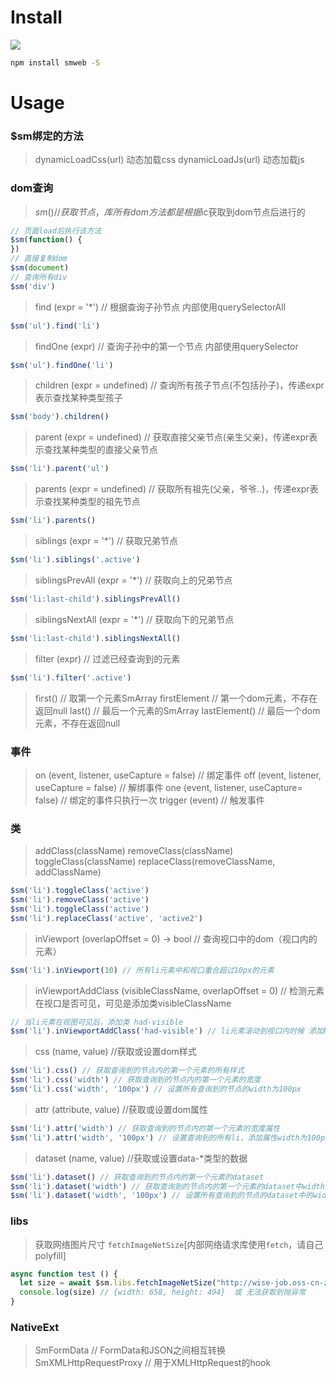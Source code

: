 # Install

![](https://img.shields.io/npm/v/smweb.svg?style=flat-square)

```bash
npm install smweb -S
```


# Usage

### $sm绑定的方法
> dynamicLoadCss(url) 动态加载css
> dynamicLoadJs(url) 动态加载js

### dom查询
> $sm() // 获取节点，库所有dom方法都是根据$ic获取到dom节点后进行的
```javascript
// 页面load后执行该方法
$sm(function() {
})
// 直接复制dom
$sm(document)
// 查询所有div
$sm('div')
```

> find (expr = '*') // 根据查询子孙节点 内部使用querySelectorAll
```javascript
$sm('ul').find('li')
```

> findOne (expr) // 查询子孙中的第一个节点 内部使用querySelector
```javascript
$sm('ul').findOne('li')
```

>  children (expr = undefined) // 查询所有孩子节点(不包括孙子)，传递expr表示查找某种类型孩子
```javascript
$sm('body').children()
``` 

> parent (expr = undefined) // 获取直接父亲节点(亲生父亲)，传递expr表示查找某种类型的直接父亲节点
```javascript
$sm('li').parent('ul')
```

> parents (expr = undefined) // 获取所有祖先(父亲，爷爷..)，传递expr表示查找某种类型的祖先节点
```javascript
$sm('li').parents()
```

> siblings (expr = '*') // 获取兄弟节点
```javascript
$sm('li').siblings('.active')
```

> siblingsPrevAll (expr = '*') // 获取向上的兄弟节点
```javascript
$sm('li:last-child').siblingsPrevAll()
```

> siblingsNextAll (expr = '*') // 获取向下的兄弟节点
```javascript
$sm('li:last-child').siblingsNextAll()
```

> filter (expr) // 过滤已经查询到的元素
```javascript
$sm('li').filter('.active')
```

> first() // 取第一个元素SmArray
> firstElement // 第一个dom元素，不存在返回null
> last() // 最后一个元素的SmArray
> lastElement() // 最后一个dom元素，不存在返回null


### 事件

> on (event, listener, useCapture = false) // 绑定事件
> off (event, listener, useCapture = false) // 解绑事件
> one (event, listener, useCapture= false) // 绑定的事件只执行一次
> trigger (event) // 触发事件

### 类

> addClass(className) removeClass(className) toggleClass(className) replaceClass(removeClassName, addClassName)
```javascript
$sm('li').toggleClass('active')
$sm('li').removeClass('active')
$sm('li').toggleClass('active')
$sm('li').replaceClass('active', 'active2')
```

> inViewport (overlapOffset = 0) -> bool // 查询视口中的dom（视口内的元素）
```javascript
$sm('li').inViewport(10) // 所有li元素中和视口重合超过10px的元素
```

> inViewportAddClass (visibleClassName, overlapOffset = 0) // 检测元素在视口是否可见，可见是添加类visibleClassName
```javascript
// 当li元素在视图可见后，添加类 had-visible
$sm('li').inViewportAddClass('had-visible') // li元素滚动到视口内时候 添加had-visible类
```

> css (name, value) //获取或设置dom样式
```javascript
$sm('li').css() // 获取查询到的节点内的第一个元素的所有样式
$sm('li').css('width') // 获取查询到的节点内的第一个元素的宽度
$sm('li').css('width', '100px') // 设置所有查询到的节点的width为100px
```

> attr (attribute, value) //获取或设置dom属性
```javascript
$sm('li').attr('width') // 获取查询到的节点内的第一个元素的宽度属性
$sm('li').attr('width', '100px') // 设置查询到的所有li，添加属性width为100px
```

> dataset (name, value) //获取或设置data-*类型的数据
```javascript
$sm('li').dataset() // 获取查询到的节点内的第一个元素的dataset
$sm('li').dataset('width') // 获取查询到的节点内的第一个元素的dataset中width的值
$sm('li').dataset('width', '100px') // 设置所有查询到的节点的dataset中的width为100px（data-width="100px"）
```

### libs
 > 获取网络图片尺寸 `fetchImageNetSize`[内部网络请求库使用`fetch`，请自己polyfill]
```javascript
async function test () {
  let size = await $sm.libs.fetchImageNetSize("http://wise-job.oss-cn-zhangjiakou.aliyuncs.com/webjs/images/chunyun/dongcidaci.gif")
  console.log(size) // {width: 658, height: 494}  或 无法获取到抛异常
}
```

### NativeExt

> SmFormData // FormData和JSON之间相互转换
> SmXMLHttpRequestProxy // 用于XMLHttpRequest的hook
